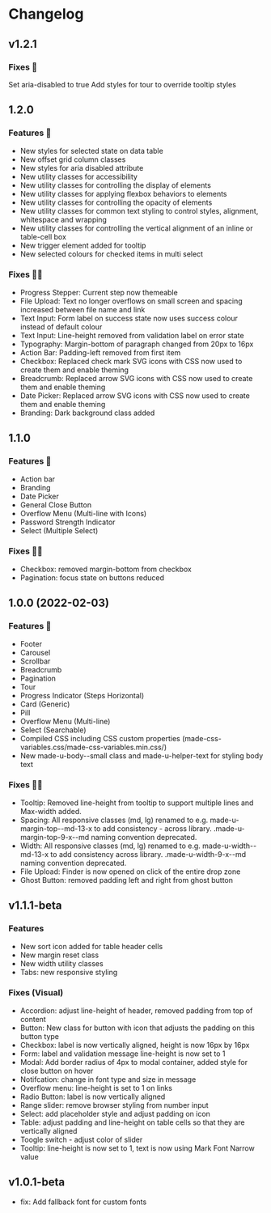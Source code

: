 # Changelog

## v1.2.1

### Fixes 🐛

Set aria-disabled to true
Add styles for tour to override tooltip styles

## 1.2.0

### Features 🚀

- New styles for selected state on data table
- New offset grid column classes
- New styles for aria disabled attribute
- New utility classes for accessibility
- New utility classes for controlling the display of elements
- New utility classes for applying flexbox behaviors to elements
- New utility classes for controlling the opacity of elements
- New utility classes for common text styling to control styles, alignment, whitespace and wrapping
- New utility classes for controlling the vertical alignment of an inline or table-cell box
- New trigger element added for tooltip
- New selected colours for checked items in multi select

### Fixes  🎨🐛

- Progress Stepper: Current step now themeable
- File Upload: Text no longer overflows on small screen and spacing increased between file name and link
- Text Input: Form label on success state now uses success colour instead of default colour
- Text Input: Line-height removed from validation label on error state
- Typography: Margin-bottom of paragraph changed from 20px to 16px
- Action Bar: Padding-left removed from first item
- Checkbox: Replaced check mark SVG icons with CSS now used to create them and enable theming
- Breadcrumb: Replaced arrow SVG icons with CSS now used to create them and enable theming
- Date Picker: Replaced arrow SVG icons with CSS now used to create them and enable theming
- Branding: Dark background class added

## 1.1.0 

### Features 🚀
- Action bar
- Branding
- Date Picker
- General Close Button
- Overflow Menu (Multi-line with Icons)
- Password Strength Indicator
- Select (Multiple Select)

### Fixes 🎨🐛
- Checkbox: removed margin-bottom from checkbox
- Pagination: focus state on buttons reduced

## 1.0.0 (2022-02-03)

### Features 🚀
- Footer
- Carousel
- Scrollbar
- Breadcrumb
- Pagination
- Tour
- Progress Indicator (Steps Horizontal)
- Card (Generic)
- Pill
- Overflow Menu (Multi-line)
- Select (Searchable)
- Compiled CSS including CSS custom properties (made-css-variables.css/made-css-variables.min.css/)
- New made-u-body--small class and made-u-helper-text for styling body text

### Fixes 🎨🐛
- Tooltip: Removed line-height from tooltip to support multiple lines and Max-width added.
- Spacing: All responsive classes (md, lg) renamed to e.g. made-u-margin-top--md-13-x to add consistency - across library. .made-u-margin-top-9-x--md naming convention deprecated.
- Width: All responsive classes (md, lg) renamed to e.g. made-u-width--md-13-x to add consistency across library. .made-u-width-9-x--md naming convention deprecated.
- File Upload: Finder is now opened on click of the entire drop zone
- Ghost Button: removed padding left and right from ghost button

## v1.1.1-beta

### Features

- New sort icon added for table header cells
- New margin reset class
- New width utility classes
- Tabs: new responsive styling

### Fixes (Visual)

- Accordion: adjust line-height of header, removed padding from top of content
- Button: New class for button with icon that adjusts the padding on this button type
- Checkbox: label is now vertically aligned, height is now 16px by 16px
- Form: label and validation message line-height is now set to 1
- Modal: Add border radius of 4px to modal container, added style for close button on hover
- Notifcation: change in font type and size in message
- Overflow menu: line-height is set to 1 on links
- Radio Button: label is now vertically aligned
- Range slider: remove browser styling from number input
- Select: add placeholder style and adjust padding on icon
- Table: adjust padding and line-height on table cells so that they are vertically aligned
- Toogle switch - adjust color of slider
- Tooltip: line-height is now set to 1, text is now using Mark Font Narrow value

## v1.0.1-beta

- fix: Add fallback font for custom fonts
